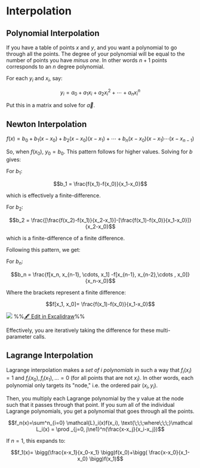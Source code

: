 # Interpolation

## Polynomial Interpolation

If you have a table of points $x$ and $y$, and you want a polynomial to go through all the points. The degree of your polynomial will be equal to the number of points you have *minus one*. In other words $n+1$ points corresponds to an $n$ degree polynomial.


For each $y_i$ and $x_i$, say:

$$y_i = a_0+a_1x_i +a_2x_i^2+\cdots +a_nx_i^n$$

Put this in a matrix and solve for $\vec a$. 

## Newton Interpolation

$$f(x)=b_0+b_1(x-x_0)+b_2(x-x_0)(x-x_1)+\cdots +b_n(x-x_0)(x-x_1)\cdots(x-x_{n-1})$$

So, when $f(x_0)$, $y_0=b_0$. This pattern follows for higher values. Solving for $b$ gives:

For $b_1$:

$$b_1 = \frac{f(x_1)-f(x_0)}{x_1-x_0}$$

which is effectively a finite-difference.

For $b_2$:

$$b_2 = \frac{[\frac{f(x_2)-f(x_1)}{x_2-x_1}]-[\frac{f(x_1)-f(x_0)}{x_1-x_0}]}{x_2-x_0}$$

which is a finite-difference of a finite difference.

Following this pattern, we get:

For $b_n$:

$$b_n = \frac{f[x_n, x_{n-1}, \cdots, x_1] -f[x_{n-1}, x_{n-2},\cdots , x_0]}{x_n-x_0}$$

Where the brackets represent a finite difference:

$$f[x_1, x_0]= \frac{f(x_1)-f(x_0)}{x_1-x_0}$$

![](excalidraw-2025-02-17-17.32.23.excalidraw.svg)
%%[🖋 Edit in Excalidraw](excalidraw-2025-02-17-17.32.23.excalidraw.md)%%

Effectively, you are iteratively taking the difference for these multi-parameter calls.

## Lagrange Interpolation

Lagrange interpolation  makes a *set of i polynomials* in such a way that $f_i(x_i)=1$ and $f_i(x_0), f_i(x_1), \dots=0$ (for all points that are not $x_i$). In other words, each polynomial only targets its "node," i.e. the ordered pair $(x_i, y_i)$. 

Then, you multiply each Lagrange polynomial by the y value at the node such that it passes through that point. If you sum all of the individual Lagrange polynomials, you get a polynomial that goes through all the points.



$$f_n(x)=\sum^n_{i=0} \mathcal{L}_i(x)f(x_i), \text{\;\;\;where\;\;\;}\mathcal L_i(x) = \prod _{j=0, j\ne1}^n(\frac{x-x_j}{x_i-x_j})$$

If $n=1$, this expands to:

$$f_1(x)= \bigg(\frac{x-x_1}{x_0-x_1} \bigg)f(x_0)+\bigg( \frac{x-x_0}{x_1-x_0} \bigg)f(x_1)$$


